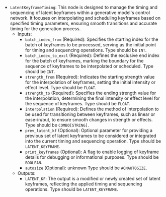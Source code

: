 - `LatentKeyframeTiming`: This node is designed to manage the timing and sequencing of latent keyframes within a generative model's control network. It focuses on interpolating and scheduling keyframes based on specified timing parameters, ensuring smooth transitions and accurate timing for the generation process.
    - Inputs:
        - `batch_index_from` (Required): Specifies the starting index for the batch of keyframes to be processed, serving as the initial point for timing and sequencing operations. Type should be `INT`.
        - `batch_index_to_excl` (Required): Defines the exclusive end index for the batch of keyframes, marking the boundary for the sequence of keyframes to be interpolated or scheduled. Type should be `INT`.
        - `strength_from` (Required): Indicates the starting strength value for the interpolation of keyframes, setting the initial intensity or effect level. Type should be `FLOAT`.
        - `strength_to` (Required): Specifies the ending strength value for the interpolation, determining the final intensity or effect level for the sequence of keyframes. Type should be `FLOAT`.
        - `interpolation` (Required): Defines the method of interpolation to be used for transitioning between keyframes, such as linear or ease-in/out, to ensure smooth changes in strength or effects. Type should be `COMBO[STRING]`.
        - `prev_latent_kf` (Optional): Optional parameter for providing a previous set of latent keyframes to be considered or integrated into the current timing and sequencing operation. Type should be `LATENT_KEYFRAME`.
        - `print_keyframes` (Optional): A flag to enable logging of keyframe details for debugging or informational purposes. Type should be `BOOLEAN`.
        - `autosize` (Optional): unknown Type should be `ACNAUTOSIZE`.
    - Outputs:
        - `LATENT_KF`: The output is a modified or newly created set of latent keyframes, reflecting the applied timing and sequencing operations. Type should be `LATENT_KEYFRAME`.
